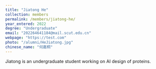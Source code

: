 ```yaml
---
title: "Jiatong He"
collection: members
permalink: /members/jiatong-he/
year_entered: 2022
degree: "Undergraduate"
email: "202264641184@mail.scut.edu.cn"
webpage: "https://test.com"
photo: "/alumni/HeJiatong.jpg"
chinese_name: "何嘉桐"
---
```

Jiatong is an undergraduate student working on AI design of proteins.
